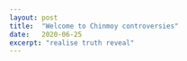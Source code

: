 ```yaml
---
layout: post
title:  "Welcome to Chinmoy controversies"
date:   2020-06-25
excerpt: "realise truth reveal"
---
```

